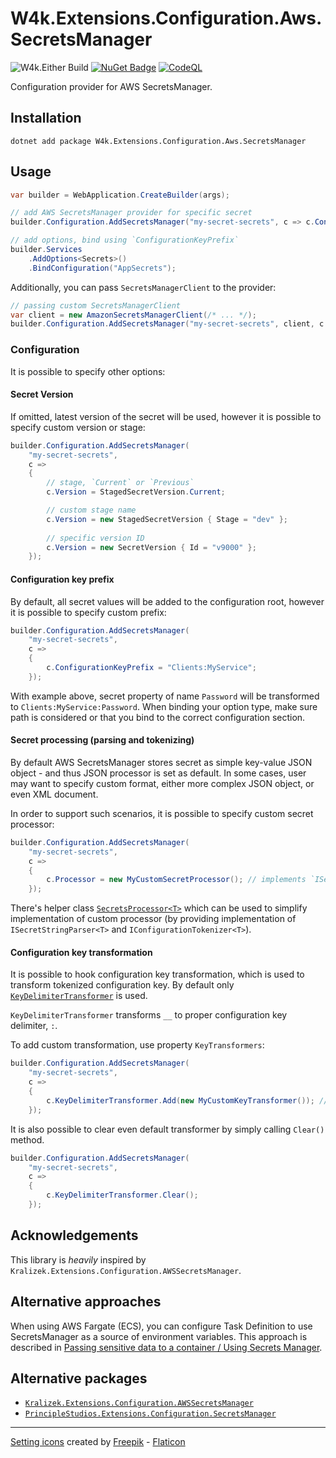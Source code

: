 # W4k.Extensions.Configuration.Aws.SecretsManager

![W4k.Either Build](https://github.com/wdolek/w4k-extensions-configuration-aws-secretsmanager/workflows/Build%20and%20test/badge.svg)
[![NuGet Badge](https://buildstats.info/nuget/W4k.Extensions.Configuration.Aws.SecretsManager?includePreReleases=true)](https://www.nuget.org/packages/W4k.Extensions.Configuration.Aws.SecretsManager/)
[![CodeQL](https://github.com/wdolek/w4k-extensions-configuration-aws-secretsmanager/actions/workflows/github-code-scanning/codeql/badge.svg)](https://github.com/wdolek/w4k-extensions-configuration-aws-secretsmanager/security/code-scanning)

Configuration provider for AWS SecretsManager.

## Installation

```shell
dotnet add package W4k.Extensions.Configuration.Aws.SecretsManager
```

## Usage

```csharp
var builder = WebApplication.CreateBuilder(args);

// add AWS SecretsManager provider for specific secret
builder.Configuration.AddSecretsManager("my-secret-secrets", c => c.ConfigurationKeyPrefix = "AppSecrets");

// add options, bind using `ConfigurationKeyPrefix`
builder.Services
    .AddOptions<Secrets>()
    .BindConfiguration("AppSecrets");
```

Additionally, you can pass `SecretsManagerClient` to the provider:

```csharp
// passing custom SecretsManagerClient
var client = new AmazonSecretsManagerClient(/* ... */);
builder.Configuration.AddSecretsManager("my-secret-secrets", client, c => c.ConfigurationKeyPrefix = "AppSecrets");
```

### Configuration

It is possible to specify other options:

#### Secret Version

If omitted, latest version of the secret will be used, however it is possible to specify custom version or stage:

```csharp
builder.Configuration.AddSecretsManager(
    "my-secret-secrets",
    c =>
    {
        // stage, `Current` or `Previous`
        c.Version = StagedSecretVersion.Current;

        // custom stage name
        c.Version = new StagedSecretVersion { Stage = "dev" };
        
        // specific version ID
        c.Version = new SecretVersion { Id = "v9000" };
    });
```

#### Configuration key prefix

By default, all secret values will be added to the configuration root, however it is possible to specify custom prefix:

```csharp
builder.Configuration.AddSecretsManager(
    "my-secret-secrets",
    c => 
    {
        c.ConfigurationKeyPrefix = "Clients:MyService";
    });
```

With example above, secret property of name `Password` will be transformed to `Clients:MyService:Password`.
When binding your option type, make sure path is considered or that you bind to the correct configuration section. 

#### Secret processing (parsing and tokenizing)

By default AWS SecretsManager stores secret as simple key-value JSON object - and thus JSON processor is set as default.
In some cases, user may want to specify custom format, either more complex JSON object, or even XML document.

In order to support such scenarios, it is possible to specify custom secret processor:

```csharp
builder.Configuration.AddSecretsManager(
    "my-secret-secrets",
    c => 
    {
        c.Processor = new MyCustomSecretProcessor(); // implements `ISecretsProcessor`
    });
```

There's helper class [`SecretsProcessor<T>`](W4k.Extensions.Configuration.Aws.SecretsManager/SecretsProcessor.cs) which
can be used to simplify implementation of custom processor (by providing implementation of `ISecretStringParser<T>` and `IConfigurationTokenizer<T>`).

#### Configuration key transformation

It is possible to hook configuration key transformation, which is used to transform tokenized configuration key.
By default only [`KeyDelimiterTransformer`](W4k.Extensions.Configuration.Aws.SecretsManager/ConfigurationKeyTransformer.cs) is used.

`KeyDelimiterTransformer` transforms `__` to proper configuration key delimiter, `:`.

To add custom transformation, use property `KeyTransformers`:

```csharp
builder.Configuration.AddSecretsManager(
    "my-secret-secrets",
    c => 
    {
        c.KeyDelimiterTransformer.Add(new MyCustomKeyTransformer()); // implements `IConfigurationKeyTransformer`
    });
```

It is also possible to clear even default transformer by simply calling `Clear()` method.

```csharp
builder.Configuration.AddSecretsManager(
    "my-secret-secrets",
    c => 
    {
        c.KeyDelimiterTransformer.Clear();
    });
```

## Acknowledgements

This library is _heavily_ inspired by `Kralizek.Extensions.Configuration.AWSSecretsManager`.

## Alternative approaches

When using AWS Fargate (ECS), you can configure Task Definition to use SecretsManager as a source of environment variables.
This approach is described in [Passing sensitive data to a container / Using Secrets Manager](https://docs.aws.amazon.com/AmazonECS/latest/developerguide/secrets-envvar-secrets-manager.html).

## Alternative packages

- [`Kralizek.Extensions.Configuration.AWSSecretsManager`](https://www.nuget.org/packages/Kralizek.Extensions.Configuration.AWSSecretsManager)
- [`PrincipleStudios.Extensions.Configuration.SecretsManager`](https://www.nuget.org/packages/PrincipleStudios.Extensions.Configuration.SecretsManager)

---

[Setting icons](https://www.flaticon.com/free-icons/setting) created by [Freepik](https://www.flaticon.com/authors/freepik) - [Flaticon](https://www.flaticon.com/)
